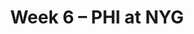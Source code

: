 ---
layout: game
title: Week 6 – PHI at NYG
season: 2001
game_id: 2001_06_PHI_NYG
away_team: PHI
home_team: NYG
---